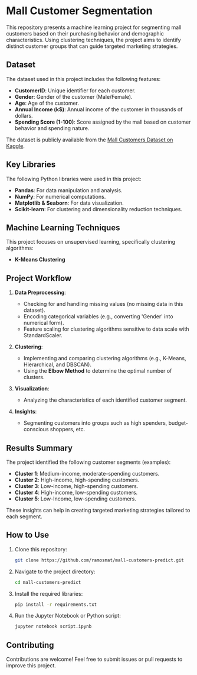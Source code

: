 # Mall Customer Segmentation

This repository presents a machine learning project for segmenting mall customers based on their purchasing behavior and demographic characteristics. Using clustering techniques, the project aims to identify distinct customer groups that can guide targeted marketing strategies.

## Dataset

The dataset used in this project includes the following features:

- **CustomerID**: Unique identifier for each customer.
- **Gender**: Gender of the customer (Male/Female).
- **Age**: Age of the customer.
- **Annual Income (k$)**: Annual income of the customer in thousands of dollars.
- **Spending Score (1-100)**: Score assigned by the mall based on customer behavior and spending nature.

The dataset is publicly available from the [Mall Customers Dataset on Kaggle](https://www.kaggle.com/vjchoudhary7/customer-segmentation-tutorial-in-python).

## Key Libraries

The following Python libraries were used in this project:

- **Pandas**: For data manipulation and analysis.
- **NumPy**: For numerical computations.
- **Matplotlib & Seaborn**: For data visualization.
- **Scikit-learn**: For clustering and dimensionality reduction techniques.

## Machine Learning Techniques

This project focuses on unsupervised learning, specifically clustering algorithms:

- **K-Means Clustering**

## Project Workflow

1. **Data Preprocessing**:
   - Checking for and handling missing values (no missing data in this dataset).
   - Encoding categorical variables (e.g., converting 'Gender' into numerical form).
   - Feature scaling for clustering algorithms sensitive to data scale with StandardScaler.

2. **Clustering**:
   - Implementing and comparing clustering algorithms (e.g., K-Means, Hierarchical, and DBSCAN).
   - Using the **Elbow Method** to determine the optimal number of clusters.

3. **Visualization**:
   - Analyzing the characteristics of each identified customer segment.

4. **Insights**:
   - Segmenting customers into groups such as high spenders, budget-conscious shoppers, etc.

## Results Summary

The project identified the following customer segments (examples):
- **Cluster 1**: Medium-income, moderate-spending customers.
- **Cluster 2**: High-income, high-spending customers.
- **Cluster 3**: Low-income, high-spending customers.
- **Cluster 4**: High-income, low-spending customers.
- **Cluster 5**: Low-Income, low-spending customers.

These insights can help in creating targeted marketing strategies tailored to each segment.

## How to Use

1. Clone this repository:
   ```bash
   git clone https://github.com/ramosmat/mall-customers-predict.git
   ```

2. Navigate to the project directory:
   ```bash
   cd mall-customers-predict
   ```

3. Install the required libraries:
   ```bash
   pip install -r requirements.txt
   ```

4. Run the Jupyter Notebook or Python script:
   ```bash
   jupyter notebook script.ipynb
   ```

## Contributing

Contributions are welcome! Feel free to submit issues or pull requests to improve this project.